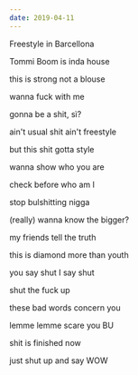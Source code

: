 ```yaml
---
date: 2019-04-11
---
```

Freestyle in Barcellona

Tommi Boom is inda house

this is strong not a blouse

wanna fuck with me

gonna be a shit, sì?

ain't usual shit ain't freestyle

but this shit gotta style

wanna show who you are

check before who am I

stop bulshitting nigga

(really) wanna know the bigger?

my friends tell the truth

this is diamond more than youth

you say shut I say shut

shut the fuck up

these bad words concern you

lemme lemme scare you BU

shit is finished now

just shut up and say WOW
